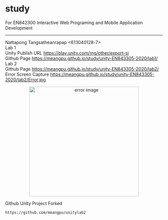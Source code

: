 # study
For EN842300 Interactive Web Programing
and Mobile Application Development
****************************
Nattapong Tangsatheanrapap <613040128-7>  
Lab 1  
Unity Publish URL <https://play.unity.com/mg/other/export-si>  
Github Page <https://meangpu.github.io/study/unity-EN843305-2020/lab1/>  
Lab 2   
Github Page <https://meangpu.github.io/study/unity-EN843305-2020/lab2/>  
Error Screen Capture <https://meangpu.github.io/study/unity-EN843305-2020/lab2/Error.jpg>  

<p align="center">
  <img src="https://meangpu.github.io/study/unity-EN843305-2020/lab2/Error.jpg" width="350" title="error image">
</p>


Github Unity Project Forked  
```  
https://github.com/meangpu/unitylab2
```


